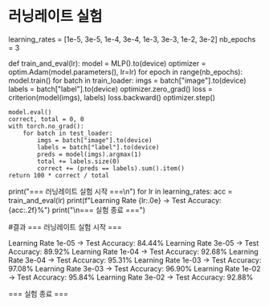 # 러닝레이트 실험
learning_rates = [1e-5, 3e-5, 1e-4, 3e-4, 1e-3, 3e-3, 1e-2, 3e-2]
nb_epochs = 3

def train_and_eval(lr):
    model = MLP().to(device)
    optimizer = optim.Adam(model.parameters(), lr=lr)
    for epoch in range(nb_epochs):
        model.train()
        for batch in train_loader:
            imgs = batch["image"].to(device)
            labels = batch["label"].to(device)
            optimizer.zero_grad()
            loss = criterion(model(imgs), labels)
            loss.backward()
            optimizer.step()

    
    model.eval()
    correct, total = 0, 0
    with torch.no_grad():
        for batch in test_loader:
            imgs = batch["image"].to(device)
            labels = batch["label"].to(device)
            preds = model(imgs).argmax(1)
            total += labels.size(0)
            correct += (preds == labels).sum().item()
    return 100 * correct / total

print("=== 러닝레이트 실험 시작 ===\n")
for lr in learning_rates:
    acc = train_and_eval(lr)
    print(f"Learning Rate {lr:.0e} -> Test Accuracy: {acc:.2f}%")
print("\n=== 실험 종료 ===")



#결과
=== 러닝레이트 실험 시작 ===

Learning Rate 1e-05 -> Test Accuracy: 84.44%
Learning Rate 3e-05 -> Test Accuracy: 89.92%
Learning Rate 1e-04 -> Test Accuracy: 92.68%
Learning Rate 3e-04 -> Test Accuracy: 95.31%
Learning Rate 1e-03 -> Test Accuracy: 97.08%
Learning Rate 3e-03 -> Test Accuracy: 96.90%
Learning Rate 1e-02 -> Test Accuracy: 95.84%
Learning Rate 3e-02 -> Test Accuracy: 92.88%

=== 실험 종료 ===